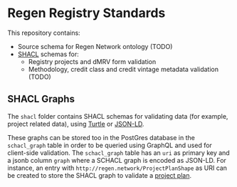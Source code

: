 # Regen Registry Standards

This repository contains:
- Source schema for Regen Network ontology (TODO)
- [SHACL](https://www.w3.org/TR/shacl/) schemas for:
  - Registry projects and dMRV form validation
  - Methodology, credit class and credit vintage metadata validation (TODO)

## SHACL Graphs

The `shacl` folder contains SHACL schemas for validating data (for example, project related data), using [Turtle](https://www.w3.org/TR/turtle/) or [JSON-LD](https://json-ld.org/).

These graphs can be stored too in the PostGres database in the `schacl_graph` table in order to be queried using GraphQL and used for client-side validation.
The `schacl_graph` table has an `uri` as primary key and a jsonb column `graph` where a SCHACL graph is encoded as JSON-LD.
For instance, an entry with `http://regen.network/ProjectPlanShape` as URI can be created to store the SHACL graph to validate a [project plan](./schema/project-plan.ttl).
